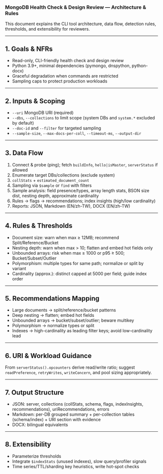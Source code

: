 ### MongoDB Health Check & Design Review — Architecture & Rules

This document explains the CLI tool architecture, data flow, detection rules, thresholds, and extensibility for reviewers.

---

## 1. Goals & NFRs

- Read-only, CLI-friendly health check and design review
- Python 3.9+, minimal dependencies (pymongo, dnspython, python-docx)
- Graceful degradation when commands are restricted
- Sampling caps to protect production workloads

---

## 2. Inputs & Scoping

- `--uri` MongoDB URI (required)
- `--dbs`, `--collections` to limit scope (system DBs and `system.*` excluded by default)
- `--doc-id` and `--filter` for targeted sampling
- `--sample-size`, `--max-docs-per-coll`, `--timeout-ms`, `--output-dir`

---

## 3. Data Flow

1) Connect & probe (ping); fetch `buildInfo`, `hello|isMaster`, `serverStatus` if allowed
2) Enumerate target DBs/collections (exclude system)
3) `collStats` + `estimated_document_count`
4) Sampling via `$sample` or `find` with filters
5) Sample analysis: field presence/types, array length stats, BSON size dist, nesting depth, approximate cardinality
6) Rules → flags → recommendations; index insights (high/low cardinality)
7) Reports: JSON, Markdown (EN/zh-TW), DOCX (EN/zh-TW)

---

## 4. Rules & Thresholds

- Document size: warn when max ≥ 12MB; recommend Split/Reference/Bucket
- Nesting depth: warn when max > 10; flatten and embed hot fields only
- Unbounded arrays: risk when max ≥ 1000 or p95 ≥ 500; Bucket/Subset/Outlier
- Polymorphism: multiple types for same path; normalize or split by variant
- Cardinality (approx.): distinct capped at 5000 per field; guide index order

---

## 5. Recommendations Mapping

- Large documents → split/reference/bucket patterns
- Deep nesting → flatten; embed hot fields
- Unbounded arrays → bucket/subset/outlier; beware multikey
- Polymorphism → normalize types or split
- Indexes → high-cardinality as leading filter keys; avoid low-cardinality lead

---

## 6. URI & Workload Guidance

From `serverStatus().opcounters` derive read/write ratio; suggest `readPreference`, `retryWrites`, `writeConcern`, and pool sizing appropriately.

---

## 7. Output Structure

- JSON: server, collections (collStats, schema, flags, indexInsights, recommendations), uriRecommendations, errors
- Markdown: per-DB grouped summary + per-collection tables (schema/index) + URI section with evidence
- DOCX: bilingual equivalents

---

## 8. Extensibility

- Parameterize thresholds
- Integrate `$indexStats` (unused indexes), slow query/profiler signals
- Time series/TTL/sharding key heuristics, write hot-spot checks



